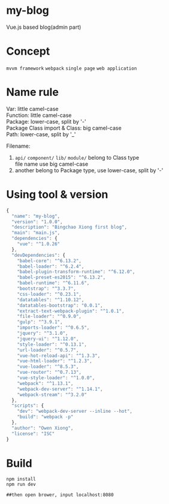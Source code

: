 # my-blog
Vue.js based blog(admin part)

# Concept
`mvvm framework`
`webpack`
`single page`
`web application`

# Name rule
Var: little camel-case    
Function: little camel-case  
Package: lower-case, split by '-'  
Package Class import & Class: big camel-case  
Path: lower-case, split by '_'  

Filename:   
1. `api/` `component/` `lib/` `module/` belong to Class type  
file name use big camel-case  
2. another belong to Package type, use lower-case, split by '-'  

# Using tool & version
```javascript
{
  "name": "my-blog",
  "version": "1.0.0",
  "description": "Bingchao Xiong first blog",
  "main": "main.js",
  "dependencies": {
    "vue": "^1.0.26"
  },
  "devDependencies": {
    "babel-core": "^6.13.2",
    "babel-loader": "^6.2.4",
    "babel-plugin-transform-runtime": "^6.12.0",
    "babel-preset-es2015": "^6.13.2",
    "babel-runtime": "^6.11.6",
    "bootstrap": "^3.3.7",
    "css-loader": "^0.23.1",
    "datatables": "^1.10.12",
    "datatables-bootstrap": "0.0.1",
    "extract-text-webpack-plugin": "^1.0.1",
    "file-loader": "^0.9.0",
    "gulp": "^3.9.1",
    "imports-loader": "^0.6.5",
    "jquery": "^3.1.0",
    "jquery-ui": "^1.12.0",
    "style-loader": "^0.13.1",
    "url-loader": "^0.5.7",
    "vue-hot-reload-api": "^1.3.3",
    "vue-html-loader": "^1.2.3",
    "vue-loader": "^8.5.3",
    "vue-router": "^0.7.13",
    "vue-style-loader": "^1.0.0",
    "webpack": "^1.13.1",
    "webpack-dev-server": "^1.14.1",
    "webpack-stream": "^3.2.0"
  },
  "scripts": {
    "dev": "webpack-dev-server --inline --hot",
    "build": "webpack -p"
  },
  "author": "Owen Xiong",
  "license": "ISC"
}
```

# Build
```shell
npm install
npm run dev

##then open brower, input localhost:8080
```
